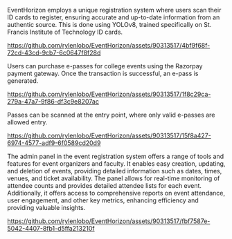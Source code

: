 EventHorizon employs a unique registration system where users scan their ID cards to register, ensuring accurate and up-to-date information from an authentic source. This is done using YOLOv8, trained specifically on St. Francis Institute of Technology ID cards.

https://github.com/rylenlobo/EventHorizon/assets/90313517/4bf9f68f-72cd-43cd-9cb7-6c0647f8f28d

Users can purchase e-passes for college events using the Razorpay payment gateway. Once the transaction is successful, an e-pass is generated.

https://github.com/rylenlobo/EventHorizon/assets/90313517/1f8c29ca-279a-47a7-9f86-df3c9e8207ac

Passes can be scanned at the entry point, where only valid e-passes are allowed entry.

https://github.com/rylenlobo/EventHorizon/assets/90313517/15f8a427-6974-4577-adf9-6f0589cd20d9

The admin panel in the event registration system offers a range of tools and features for event organizers and faculty. It enables easy creation, updating, and deletion of events, providing detailed information such as dates, times, venues, and ticket availability. The panel allows for real-time monitoring of attendee counts and provides detailed attendee lists for each event. Additionally, it offers access to comprehensive reports on event attendance, user engagement, and other key metrics, enhancing efficiency and providing valuable insights.

https://github.com/rylenlobo/EventHorizon/assets/90313517/fbf7587e-5042-4407-8fb1-d5ffa213210f



